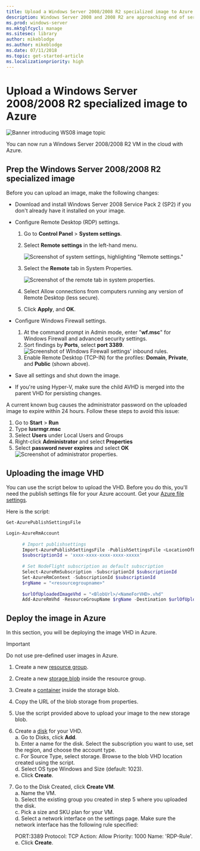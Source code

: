 ```yaml
---
title: Upload a Windows Server 2008/2008 R2 specialized image to Azure
description: Windows Server 2008 and 2008 R2 are approaching end of service. Learn how to lift and shift to Azure by hosting Windows Server in the cloud.
ms.prod: windows-server
ms.mktglfcycl: manage
ms.sitesec: library
author: mikeblodge
ms.author: mikeblodge
ms.date: 07/11/2018
ms.topic: get-started-article
ms.localizationpriority: high
---
```


# Upload a Windows Server 2008/2008 R2 specialized image to Azure 

![Banner introducing WS08 image topic](media/WS08-image-banner-large.png)

You can now run a Windows Server 2008/2008 R2 VM in the cloud with Azure. 

## Prep the Windows Server 2008/2008 R2 specialized image
Before you can upload an image, make the following changes:

- Download and install Windows Server 2008 Service Pack 2 (SP2) if you don't already have it installed on your image.

- Configure Remote Desktop (RDP) settings.
  1. Go to **Control Panel** > **System settings**.   
  2. Select **Remote settings** in the left-hand menu.

     ![Screenshot of system settings, highlighting "Remote settings."](media/1a_remote_settings.png)

  3. Select the **Remote** tab in System Properties.   

     ![Screenshot of the remote tab in system properties.](media/2c_sysprops.png)

  4. Select Allow connections from computers running any version of Remote Desktop (less secure).   
  5. Click **Apply**, and **OK**.
- Configure Windows Firewall settings.   
   1. At the command prompt in Admin mode, enter "**wf.msc**" for Windows Firewall and advanced security settings.   
   2. Sort findings by **Ports**, select **port 3389**.   
     ![Screenshot of WIndows Firewall settings' inbound rules.](media/3b_inboundrules.png)   
   3. Enable Remote Desktop (TCP-IN) for the profiles: **Domain**, **Private**, and **Public** (shown above).

- Save all settings and shut down the image.   
- If you're using Hyper-V, make sure the child AVHD is merged into the parent VHD for persisting changes.

A current known bug causes the administrator password on the uploaded image to expire within 24 hours. Follow these steps to avoid this issue: 

1. Go to **Start** > **Run**
2. Type **lusrmgr.msc**
3. Select **Users** under Local Users and Groups
4. Right-click **Administrator** and select **Properties**
5. Select **password never expires** and select **OK**
![Screenshot of administrator properties.](media/6_adminprops.png)

## Uploading the image VHD
You can use the script below to upload the VHD. Before you do this, you'll need the publish settings file for your Azure account. Get your [Azure file settings](https://azure.microsoft.com/downloads/).

Here is the script:

```powershell
Get-AzurePublishSettingsFile 

Login-AzureRmAccount
 
      # Import publishsettings
      Import-AzurePublishSettingsFile -PublishSettingsFile <LocationOfPublishingFile>
      $subscriptionId = 'xxxx-xxxx-xxxx-xxxx-xxxxx'
 
      # Set NodeFlight subscription as default subscription
      Select-AzureRmSubscription -SubscriptionId $subscriptionId
      Set-AzureRmContext -SubscriptionId $subscriptionId
      $rgName = "<resourcegroupname>"
    
      $urlOfUploadedImageVhd = "<BlobUrl>/<NameForVHD>.vhd"
      Add-AzureRmVhd -ResourceGroupName $rgName -Destination $urlOfUploadedImageVhd -LocalFilePath "<FilePath>"  
```
## Deploy the image in Azure
In this section, you will be deploying the image VHD in Azure. 

> [!IMPORTANT]
> Do not use pre-defined user images in Azure.

1.    Create a new [resource group](https://docs.microsoft.com/rest/api/resources/resourcegroups/createorupdate). 
2.    Create a new [storage blob](https://docs.microsoft.com/rest/api/storageservices/put-blob) inside the resource group.
3.    Create a [container](https://docs.microsoft.com/rest/api/storageservices/create-container) inside the storage blob.
4.    Copy the URL of the blob storage from properties.
5.    Use the script provided above to upload your image to the new storage blob.
6.    Create a [disk](https://docs.microsoft.com/azure/virtual-machines/windows/prepare-for-upload-vhd-image) for your VHD.   
     a.    Go to Disks, click **Add**.  
     b.    Enter a name for the disk. Select the subscription you want to use, set the region, and choose the account type.   
     c. For Source Type, select storage. Browse to the blob VHD location created using the script.  
     d. Select OS type Windows and Size (default: 1023).   
     e. Click **Create**.   

7.    Go to the Disk Created, click **Create VM**.   
     a.    Name the VM.   
     b.    Select the existing group you created in step 5 where you uploaded the disk.   
     c.    Pick a size and SKU plan for your VM.   
     d.    Select a network interface on the settings page. Make sure the network interface has the following rule specified:
 
        PORT:3389 Protocol: TCP Action: Allow Priority: 1000 Name: 'RDP-Rule'.   
     e.    Click **Create**.




